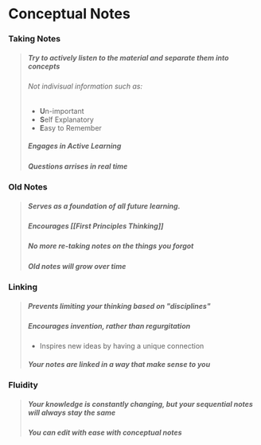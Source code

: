 # Conceptual Notes
### Taking Notes
>##### Try to actively listen to the material and separate them into concepts 
>###### Not *indivisual information* such as:
>- **U**n-important
>- **S**elf Explanatory
>- **E**asy to Remember
>##### Engages in *Active Learning*
>##### Questions arrises in real time
### Old Notes
>##### Serves as a foundation of all future learning.
>##### Encourages **[[First Principles Thinking]]**
>##### No more re-taking notes on the things you forgot
>##### Old notes will *grow over time*
### Linking
>##### Prevents limiting your thinking based on "disciplines"
>##### Encourages **invention**, rather than *regurgitation*
>- Inspires new ideas by having a unique connection
>##### Your notes are linked in a way that make sense to *you*
### Fluidity
>##### Your knowledge is constantly *changing*, but your sequential notes will always stay the same
>##### You can edit with ease with conceptual notes